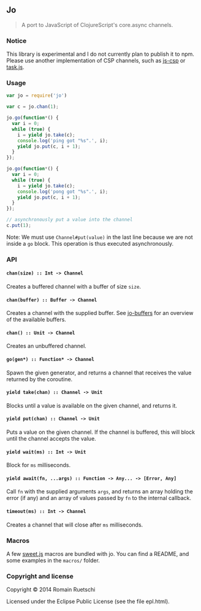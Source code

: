 
## Jo

> A port to JavaScript of ClojureScript's core.async channels.

### Notice

This library is experimental and I do not currently plan to publish it to npm. Please use another implementation of CSP channels, such as [js-csp](https://github.com/ubolonton/js-csp) or [task.js](http://taskjs.org/).

### Usage

```js
var jo = require('jo')

var c = jo.chan(1);

jo.go(function*() {
  var i = 0;
  while (true) {
    i = yield jo.take(c);
    console.log('ping got "%s".', i);
    yield jo.put(c, i + 1);
  }
});

jo.go(function*() {
  var i = 0;
  while (true) {
    i = yield jo.take(c);
    console.log('pong got "%s".', i);
    yield jo.put(c, i + 1);
  }
});

// asynchronously put a value into the channel
c.put(1);
```

Note: We must use `Channel#put(value)` in the last line because we are not inside a `go` block. This operation is thus executed asynchronously.

### API

#### `chan(size) :: Int -> Channel`
Creates a buffered channel with a buffer of size `size`.

#### `chan(buffer) :: Buffer -> Channel`
Creates a channel with the supplied buffer.
See [jo-buffers](romac/jo-buffers) for an overview of the available buffers.

#### `chan() :: Unit -> Channel`
Creates an unbuffered channel.

#### `go(gen*) :: Function* -> Channel`
Spawn the given generator, and returns a channel that receives the value returned by the coroutine.

#### `yield take(chan) :: Channel -> Unit`
Blocks until a value is available on the given channel, and returns it.

#### `yield put(chan) :: Channel -> Unit`
Puts a value on the given channel. If the channel is buffered, this will block until the channel accepts the value.

#### `yield wait(ms) :: Int -> Unit`
Block for `ms` milliseconds.

#### `yield await(fn, ...args) :: Function -> Any... -> [Error, Any]`
Call `fn` with the supplied arguments `args`, and returns an array holding the error (if any) and an array of values passed by `fn` to the internal callback.

#### `timeout(ms) :: Int -> Channel`
Creates a channel that will close after `ms` milliseconds.

### Macros
A few [sweet.js](http://sweetjs.org/) macros are bundled with jo. You can find a README, and some examples in the `macros/` folder.

### Copyright and license

Copyright © 2014 Romain Ruetschi

Licensed under the Eclipse Public License (see the file epl.html).
